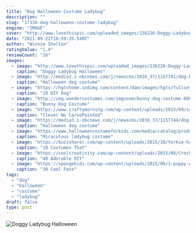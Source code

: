 ```yaml
---
title: "Dog Halloween Costume Ladybug"
description: ""
slug: "17336-dog-halloween-costume-ladybug"
engine: "IMAGE"
cover: "http://www.lovethispic.com/uploaded_images/136226-Doggy-Ladybug-Halloween-Costume.jpg"
date: "2021-09-22T16:59:35.540Z"
author: "Winnie Shelton"
ratingValue: "1.4"
reviewCount: "26"
images:
  - image: "http://www.lovethispic.com/uploaded_images/136226-Doggy-Ladybug-Halloween-Costume.jpg"
    caption: "Doggy Ladybug Halloween"
  - image: "http://media2.s-nbcnews.com/j/newscms/2016_37/1157741/dog-halloween-costume-ladybug-today-16-09-13_d00a4f78c613eeca955a55824ccb9906.today-inline-large.png"
    caption: "Halloween dog costume"
  - image: "https://hgtvhome.sndimg.com/content/dam/images/hgtv/fullset/2014/7/16/6/original_Sam-Henderson-handmade-Halloween-dog-costume-jester-beauty_h.jpg.rend.hgtvcom.966.725.suffix/1409064307785.jpeg"
    caption: "20 DIY Dog"
  - image: "http://img.wondercostumes.com/imgzoom/bunny-dog-costume-800969.jpg"
    caption: "Bunny Dog Costume"
  - image: "https://www.craftymorning.com/wp-content/uploads/2015/09/scooby-doo-pumpkin.jpg"
    caption: "Clever No CarvePainted"
  - image: "https://media3.s-nbcnews.com/j/newscms/2016_37/1157744/dog-halloween-costume-ups-today-16-09-13_1a6206703dfc66a21dc849e7ffd987a3.fit-760w.png"
    caption: "Halloween dog costume"
  - image: "https://www.halloweencostumeforkids.com/media/catalog/product/cache/1/image/650x/040ec09b1e35df139433887a97daa66f/l/a/ladybug-costume-miraculous-3.jpg"
    caption: "Miraculous ladybug costume"
  - image: "https://buzzsharer.com/wp-content/uploads/2015/10/Yorkie-halloween-costume-cool.jpg"
    caption: "10 Costumes That"
  - image: "https://coolcreativity.com/wp-content/uploads/2015/08/Crochet-LadyBug-Backpack.jpg"
    caption: "40 Adorable DIY"
  - image: "https://spongekids.com/wp-content/uploads/2015/09/1-puppy-dog-face-paint.jpg"
    caption: "30 Cool Face"
tags:
  - "dog"
  - "halloween"
  - "costume"
  - "ladybug"
draft: false
type: post
---
```



![Doggy Ladybug Halloween](http://www.lovethispic.com/uploaded_images/136226-Doggy-Ladybug-Halloween-Costume.jpg "Doggy Ladybug Halloween")


<!--inArticleAds-->

<!--galleryOne-->


<!--inArticleAds-->

<!--galleryTwo-->


<!--galleryThree-->

